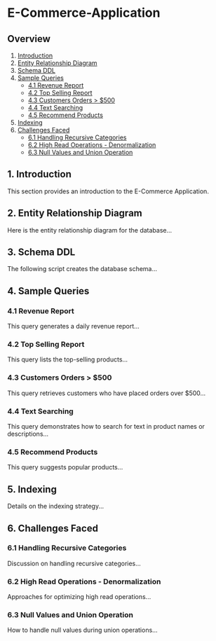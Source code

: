 # E-Commerce-Application

## Overview

1. [Introduction](#1-introduction)
2. [Entity Relationship Diagram](#2-entity-relationship-diagram)
3. [Schema DDL](#3-schema-ddl)
4. [Sample Queries](#4-sample-queries)
   - [4.1 Revenue Report](#41-revenue-report)
   - [4.2 Top Selling Report](#42-top-selling-report)
   - [4.3 Customers Orders > $500](#43-customers-orders--500)
   - [4.4 Text Searching](#44-text-searching)
   - [4.5 Recommend Products](#45-recommend-products)
5. [Indexing](#5-indexing)
6. [Challenges Faced](#6-challenges-faced)
   - [6.1 Handling Recursive Categories](#61-handling-recursive-categories)
   - [6.2 High Read Operations - Denormalization](#62-high-read-operations---denormalization)
   - [6.3 Null Values and Union Operation](#63-null-values-and-union-operation)

## 1. Introduction
This section provides an introduction to the E-Commerce Application.

## 2. Entity Relationship Diagram
Here is the entity relationship diagram for the database...

## 3. Schema DDL
The following script creates the database schema...

## 4. Sample Queries

### 4.1 Revenue Report
This query generates a daily revenue report...

### 4.2 Top Selling Report
This query lists the top-selling products...

### 4.3 Customers Orders > $500
This query retrieves customers who have placed orders over $500...

### 4.4 Text Searching
This query demonstrates how to search for text in product names or descriptions...

### 4.5 Recommend Products
This query suggests popular products...

## 5. Indexing
Details on the indexing strategy...

## 6. Challenges Faced

### 6.1 Handling Recursive Categories
Discussion on handling recursive categories...

### 6.2 High Read Operations - Denormalization
Approaches for optimizing high read operations...

### 6.3 Null Values and Union Operation
How to handle null values during union operations...
